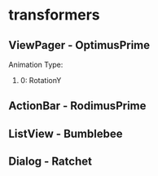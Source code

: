 # transformers
## ViewPager - OptimusPrime 

Animation Type: 
1. 0: RotationY

## ActionBar - RodimusPrime


## ListView - Bumblebee

## Dialog - Ratchet

